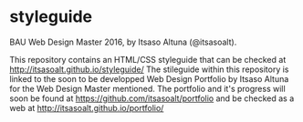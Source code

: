 # styleguide

BAU Web Design Master 2016, by Itsaso Altuna (@itsasoalt).

This repository contains an HTML/CSS styleguide that can be checked at http://itsasoalt.github.io/styleguide/
The stileguide within this repository is linked to the soon to be developped Web Design Portfolio by Itsaso Altuna for the Web Design Master mentioned.
The portfolio and it's progress will soon be found at https://github.com/itsasoalt/portfolio and be checked as a web at http://itsasoalt.github.io/portfolio/
